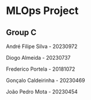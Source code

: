 # MLOps Project

Group C
-------------------------------
André Filipe Silva - 20230972

Diogo Almeida - 20230737

Frederico Portela - 20181072

Gonçalo Caldeirinha - 20230469

João Pedro Mota - 20230454

